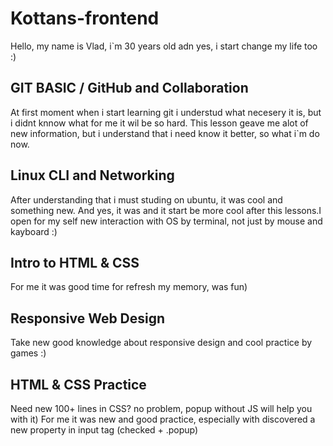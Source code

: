 # Kottans-frontend
Hello, my name is Vlad, i`m 30 years old adn yes, i start change my life too :)

## GIT BASIC / GitHub and Collaboration

At first moment when i start learning git i understud what necesery it is, but i didnt knnow what for me it wil be so hard. This lesson geave me alot of new information, but i understand that i need know it better, so what i`m do now.

## Linux CLI and Networking

After understanding that i must studing on ubuntu, it was cool and something new. And yes, it was and it start be more cool after this lessons.I open for my self new interaction with OS by terminal, not just by mouse and kayboard :)

## Intro to HTML & CSS

For me it was good time for refresh my memory, was fun)

## Responsive Web Design

Take new good knowledge about responsive design and cool practice by games :)

## HTML & CSS Practice

Need new 100+ lines in CSS? no problem, popup without JS will help you with it) For me it was new and good practice, especially with discovered a new property in input tag (checked + .popup)

